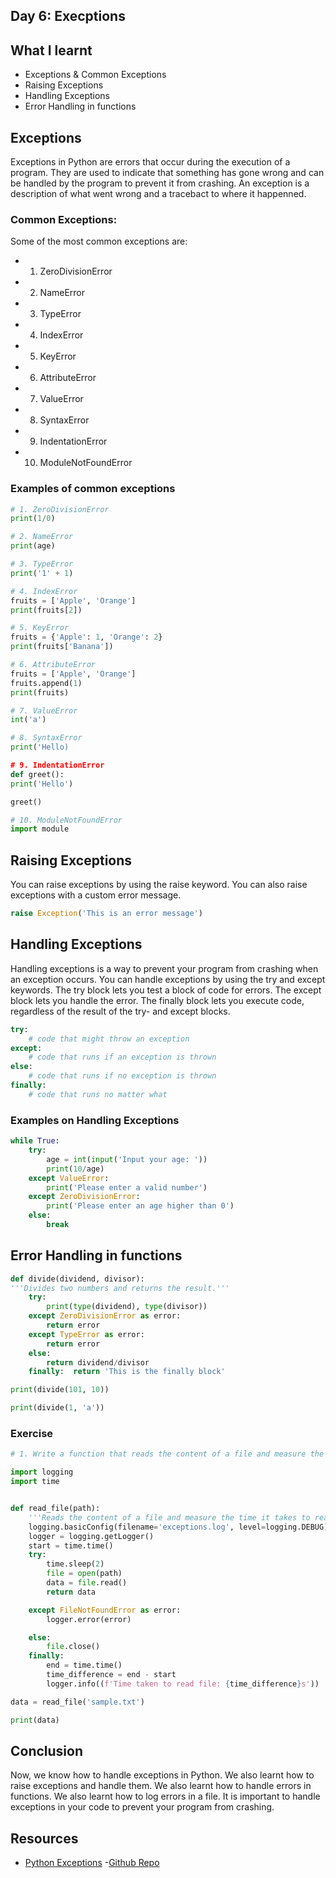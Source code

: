 ## Day 6: Execptions

## What I learnt

- Exceptions & Common Exceptions
- Raising Exceptions
- Handling Exceptions
- Error Handling in functions

## Exceptions

Exceptions in Python are errors that occur during the execution of a program. They are used to indicate that something has gone wrong and can be handled by the program to prevent it from crashing.
An exception is a description of what went wrong and a tracebact to where it happenned.

### Common Exceptions:

Some of the most common exceptions are:

- 1. ZeroDivisionError
- 2. NameError
- 3. TypeError
- 4. IndexError
- 5. KeyError
- 6. AttributeError
- 7. ValueError
- 8. SyntaxError
- 9. IndentationError
- 10. ModuleNotFoundError

### Examples of common exceptions

```python
# 1. ZeroDivisionError
print(1/0)

# 2. NameError
print(age)

# 3. TypeError
print('1' + 1)

# 4. IndexError
fruits = ['Apple', 'Orange']
print(fruits[2])

# 5. KeyError
fruits = {'Apple': 1, 'Orange': 2}
print(fruits['Banana'])

# 6. AttributeError
fruits = ['Apple', 'Orange']
fruits.append(1)
print(fruits)

# 7. ValueError
int('a')

# 8. SyntaxError
print('Hello)

# 9. IndentationError
def greet():
print('Hello')

greet()

# 10. ModuleNotFoundError
import module
```

## Raising Exceptions

You can raise exceptions by using the raise keyword. You can also raise exceptions with a custom error message.

```python
raise Exception('This is an error message')
```

## Handling Exceptions

Handling exceptions is a way to prevent your program from crashing when an exception occurs. You can handle exceptions by using the try and except keywords. The try block lets you test a block of code for errors. The except block lets you handle the error. The finally block lets you execute code, regardless of the result of the try- and except blocks.

```python
try:
    # code that might throw an exception
except:
    # code that runs if an exception is thrown
else:
    # code that runs if no exception is thrown
finally:
    # code that runs no matter what

```

### Examples on Handling Exceptions

```python
while True:
    try:
        age = int(input('Input your age: '))
        print(10/age)
    except ValueError:
        print('Please enter a valid number')
    except ZeroDivisionError:
        print('Please enter an age higher than 0')
    else:
        break
```

## Error Handling in functions

```python
def divide(dividend, divisor):
'''Divides two numbers and returns the result.'''
    try:
        print(type(dividend), type(divisor))
    except ZeroDivisionError as error:
        return error
    except TypeError as error:
        return error
    else:
        return dividend/divisor
    finally:  return 'This is the finally block'

print(divide(101, 10))

print(divide(1, 'a'))
```

### Exercise

```python
# 1. Write a function that reads the content of a file and measure the time it takes to read the file.

import logging
import time


def read_file(path):
    '''Reads the content of a file and measure the time it takes to read the file.'''
    logging.basicConfig(filename='exceptions.log', level=logging.DEBUG)
    logger = logging.getLogger()
    start = time.time()
    try:
        time.sleep(2)
        file = open(path)
        data = file.read()
        return data

    except FileNotFoundError as error:
        logger.error(error)

    else:
        file.close()
    finally:
        end = time.time()
        time_difference = end - start
        logger.info((f'Time taken to read file: {time_difference}s'))

data = read_file('sample.txt')

print(data)
```

## Conclusion

Now, we know how to handle exceptions in Python. We also learnt how to raise exceptions and handle them. We also learnt how to handle errors in functions. We also learnt how to log errors in a file. It is important to handle exceptions in your code to prevent your program from crashing.

## Resources

- [Python Exceptions](https://python.org/dev/peps/pep-3134/) -[Github Repo](https://github.com/jobizil/60-Days-of-Python)

